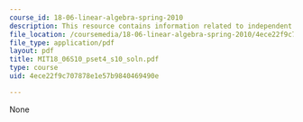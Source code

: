 ```yaml
---
course_id: 18-06-linear-algebra-spring-2010
description: This resource contains information related to independent vectors.
file_location: /coursemedia/18-06-linear-algebra-spring-2010/4ece22f9c707878e1e57b9840469490e_MIT18_06S10_pset4_s10_soln.pdf
file_type: application/pdf
layout: pdf
title: MIT18_06S10_pset4_s10_soln.pdf
type: course
uid: 4ece22f9c707878e1e57b9840469490e

---
```

None